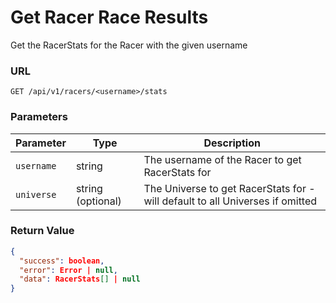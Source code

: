 # Get Racer Race Results

Get the RacerStats for the Racer with the given username

### URL

`GET /api/v1/racers/<username>/stats`

### Parameters

| Parameter  | Type              | Description                                                                   |
|------------|-------------------|-------------------------------------------------------------------------------|
| `username` | string            | The username of the Racer to get RacerStats for                               |
| `universe` | string (optional) | The Universe to get RacerStats for - will default to all Universes if omitted |

### Return Value

```json
{
  "success": boolean,
  "error": Error | null,
  "data": RacerStats[] | null
}
```